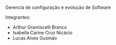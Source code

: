 Gerencia de configuração e evolução de Software

Integrantes:

* Arthur Gramiscelli Branco
* Isabella Carine Cruz Nicácio
* Lucas Alves Gusmão